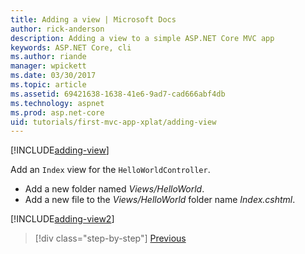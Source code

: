 ```yaml
---
title: Adding a view | Microsoft Docs
author: rick-anderson
description: Adding a view to a simple ASP.NET Core MVC app
keywords: ASP.NET Core, cli
ms.author: riande
manager: wpickett
ms.date: 03/30/2017
ms.topic: article
ms.assetid: 69421638-1638-41e6-9ad7-cad666abf4db
ms.technology: aspnet
ms.prod: asp.net-core
uid: tutorials/first-mvc-app-xplat/adding-view
---
```


[!INCLUDE[adding-view](../../includes/mvc-intro/adding_view1.md)]

Add an `Index` view for the `HelloWorldController`.

* Add a new folder named *Views/HelloWorld*.
* Add a new file to the *Views/HelloWorld* folder name *Index.cshtml*.

[!INCLUDE[adding-view2](../../includes/mvc-intro/adding_view2.md)]

>[!div class="step-by-step"]
[Previous](adding-controller.md)
<!--
[Next](adding-model.md)
-->